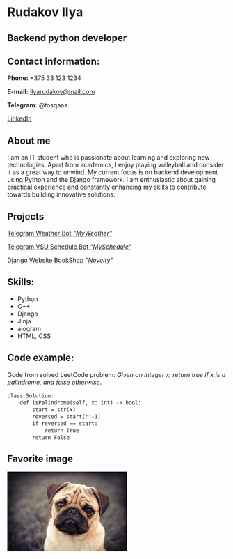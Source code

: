 # Rudakov Ilya

## Backend python developer

## Contact information:

**Phone:** +375 33 123 1234

**E-mail:** ilyarudakov@mail.com

**Telegram:**  @tosqaaa

[LinkedIn](https://www.linkedin.com/in/%D0%B8-undefined-649515276/)

## About me

I am an IT student who is passionate about learning and exploring new technologies. Apart from academics, I enjoy playing volleyball and consider it as a great way to unwind. My current focus is on backend development using Python and the Django framework. I am enthusiastic about gaining practical experience and constantly enhancing my skills to contribute towards building innovative solutions.

## Projects

[Telegram Weather Bot *"MyWeather"*](https://github.com/tosqaaa/MyWeatherBot)

[Telegram VSU Schedule Bot *"MySchedule"*](https://github.com/tosqaaa/MyScheduleBot)

[Django Website BookShop *"Novelty"*](https://github.com/tosqaaa/Novelty)


## Skills:

* Python
* C++
* Django
* Jinja 
* aiogram
* HTML, CSS

## Code example:

Gode from solved LeetCode problem:
*Given an integer x, return true if x is a palindrome, and false otherwise.*


```
class Solution:
    def isPalindrome(self, x: int) -> bool:
        start = str(x)
        reversed = start[::-1]
        if reversed == start:
            return True
        return False
```



## Favorite image

![image](./download.jpg)





